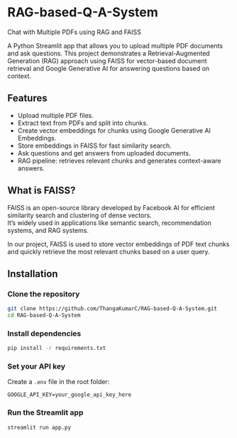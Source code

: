# RAG-based-Q-A-System

Chat with Multiple PDFs using RAG and FAISS

A Python Streamlit app that allows you to upload multiple PDF documents and ask questions. This project demonstrates a Retrieval-Augmented Generation (RAG) approach using FAISS for vector-based document retrieval and Google Generative AI for answering questions based on context.

## Features

- Upload multiple PDF files.
- Extract text from PDFs and split into chunks.
- Create vector embeddings for chunks using Google Generative AI Embeddings.
- Store embeddings in FAISS for fast similarity search.
- Ask questions and get answers from uploaded documents.
- RAG pipeline: retrieves relevant chunks and generates context-aware answers.

## What is FAISS?

FAISS is an open-source library developed by Facebook AI for efficient similarity search and clustering of dense vectors.  
It’s widely used in applications like semantic search, recommendation systems, and RAG systems.

In our project, FAISS is used to store vector embeddings of PDF text chunks and quickly retrieve the most relevant chunks based on a user query.

## Installation

### Clone the repository

```bash
git clone https://github.com/ThangaKumarC/RAG-based-Q-A-System.git
cd RAG-based-Q-A-System
```

### Install dependencies

```bash
pip install -r requirements.txt
```

### Set your API key

Create a `.env` file in the root folder:

```
GOOGLE_API_KEY=your_google_api_key_here
```

### Run the Streamlit app

```bash
streamlit run app.py
```
